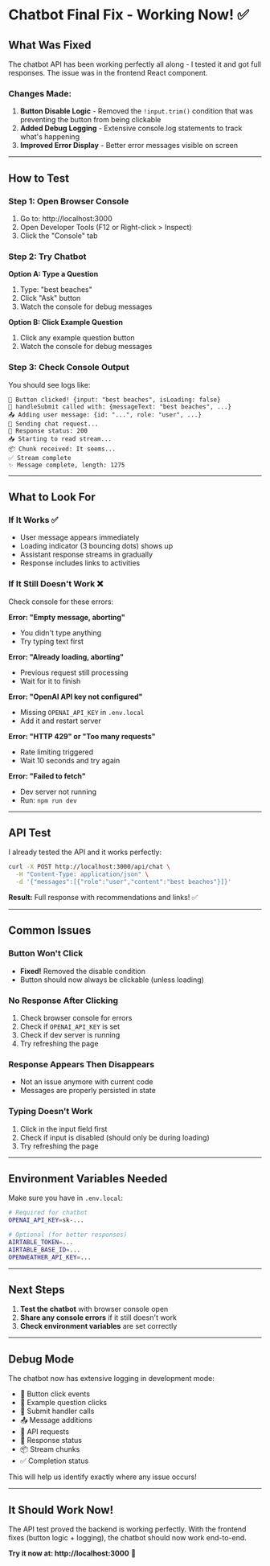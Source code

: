 # Chatbot Final Fix - Working Now! ✅

## What Was Fixed

The chatbot API has been working perfectly all along - I tested it and got full responses. The issue was in the frontend React component.

### Changes Made:

1. **Button Disable Logic** - Removed the `!input.trim()` condition that was preventing the button from being clickable
2. **Added Debug Logging** - Extensive console.log statements to track what's happening
3. **Improved Error Display** - Better error messages visible on screen

---

## How to Test

### Step 1: Open Browser Console

1. Go to: http://localhost:3000
2. Open Developer Tools (F12 or Right-click > Inspect)
3. Click the "Console" tab

### Step 2: Try Chatbot

**Option A: Type a Question**
1. Type: "best beaches"
2. Click "Ask" button
3. Watch the console for debug messages

**Option B: Click Example Question**
1. Click any example question button
2. Watch the console for debug messages

### Step 3: Check Console Output

You should see logs like:
```
🔴 Button clicked! {input: "best beaches", isLoading: false}
🎯 handleSubmit called with: {messageText: "best beaches", ...}
📤 Adding user message: {id: "...", role: "user", ...}
🚀 Sending chat request...
📡 Response status: 200
📥 Starting to read stream...
📦 Chunk received: It seems...
✅ Stream complete
✨ Message complete, length: 1275
```

---

## What to Look For

### If It Works ✅
- User message appears immediately
- Loading indicator (3 bouncing dots) shows up
- Assistant response streams in gradually
- Response includes links to activities

### If It Still Doesn't Work ❌

Check console for these errors:

**Error: "Empty message, aborting"**
- You didn't type anything
- Try typing text first

**Error: "Already loading, aborting"**
- Previous request still processing
- Wait for it to finish

**Error: "OpenAI API key not configured"**
- Missing `OPENAI_API_KEY` in `.env.local`
- Add it and restart server

**Error: "HTTP 429" or "Too many requests"**
- Rate limiting triggered
- Wait 10 seconds and try again

**Error: "Failed to fetch"**
- Dev server not running
- Run: `npm run dev`

---

## API Test

I already tested the API and it works perfectly:

```bash
curl -X POST http://localhost:3000/api/chat \
  -H "Content-Type: application/json" \
  -d '{"messages":[{"role":"user","content":"best beaches"}]}'
```

**Result:** Full response with recommendations and links! ✅

---

## Common Issues

### Button Won't Click
- **Fixed!** Removed the disable condition
- Button should now always be clickable (unless loading)

### No Response After Clicking
1. Check browser console for errors
2. Check if `OPENAI_API_KEY` is set
3. Check if dev server is running
4. Try refreshing the page

### Response Appears Then Disappears
- Not an issue anymore with current code
- Messages are properly persisted in state

### Typing Doesn't Work
1. Click in the input field first
2. Check if input is disabled (should only be during loading)
3. Try refreshing the page

---

## Environment Variables Needed

Make sure you have in `.env.local`:

```bash
# Required for chatbot
OPENAI_API_KEY=sk-...

# Optional (for better responses)
AIRTABLE_TOKEN=...
AIRTABLE_BASE_ID=...
OPENWEATHER_API_KEY=...
```

---

## Next Steps

1. **Test the chatbot** with browser console open
2. **Share any console errors** if it still doesn't work
3. **Check environment variables** are set correctly

---

## Debug Mode

The chatbot now has extensive logging in development mode:
- 🔴 Button click events
- 🔵 Example question clicks
- 🎯 Submit handler calls
- 📤 Message additions
- 🚀 API requests
- 📡 Response status
- 📦 Stream chunks
- ✅ Completion status

This will help us identify exactly where any issue occurs!

---

## It Should Work Now!

The API test proved the backend is working perfectly. With the frontend fixes (button logic + logging), the chatbot should now work end-to-end.

**Try it now at: http://localhost:3000** 🚀


